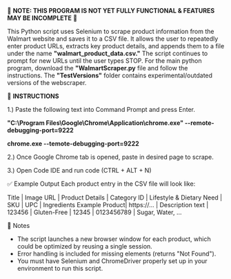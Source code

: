 🚧 **NOTE: THIS PROGRAM IS NOT YET FULLY FUNCTIONAL & FEATURES MAY BE INCOMPLETE** 🚧

This Python script uses Selenium to scrape product information from the Walmart website and saves it to a CSV file. It allows the user to repeatedly enter product URLs, extracts key product details, and appends them to a file under the name **"walmart_product_data.csv."** The script continues to prompt for new URLs until the user types STOP. For the main python program, download the **"WalmartScraper.py** file and follow the instructions. The **"TestVersions"** folder contains experimental/outdated versions of the webscraper. 


🔧 **INSTRUCTIONS**

1.) Paste the following text into Command Prompt and press Enter.

**"C:\Program Files\Google\Chrome\Application\chrome.exe" --remote-debugging-port=9222**

**chrome.exe --temote-debugging-port=9222**

2.) Once Google Chrome tab is opened, paste in desired page to scrape.

3.) Open Code IDE and run code (CTRL + ALT + N)



✅ Example Output
Each product entry in the CSV file will look like:

Title	         | Image URL	  | Product Details	 | Category ID | Lifestyle & Dietary Need	 | SKU	 | UPC	      | Ingredients
Example Product| https://...	| Description text | 123456	     | Gluten-Free	             | 12345 | 0123456789	| Sugar, Water, ...



🚨 Notes
- The script launches a new browser window for each product, which could be optimized by reusing a single session.
- Error handling is included for missing elements (returns "Not Found").
- You must have Selenium and ChromeDriver properly set up in your environment to run this script.
